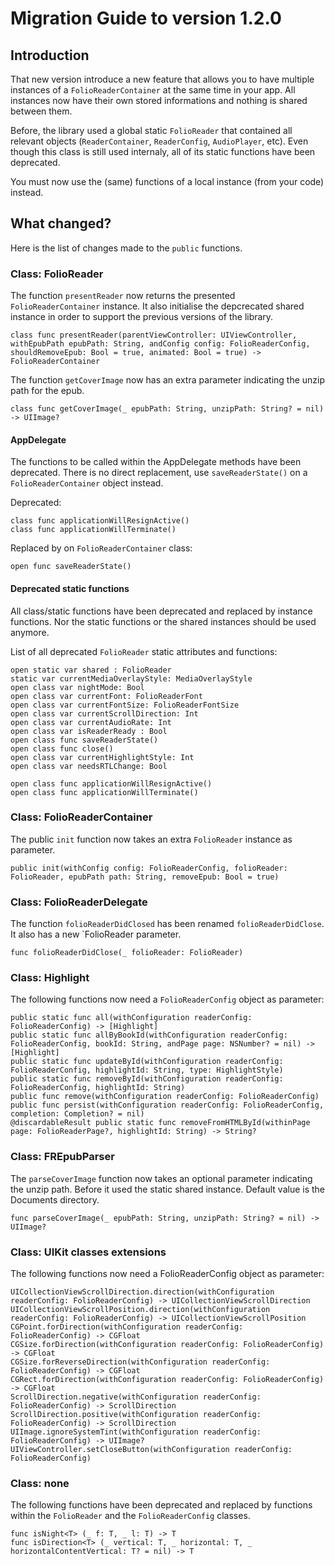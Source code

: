 # Migration Guide to version 1.2.0

## Introduction

That new version introduce a new feature that allows you to have multiple instances of a `FolioReaderContainer` at the same time in your app.
All instances now have their own stored informations and nothing is shared between them.

Before, the library used a global static `FolioReader` that contained all relevant objects (`ReaderContainer`, `ReaderConfig`, `AudioPlayer`, etc).
Even though this class is still used internaly, all of its static functions have been deprecated.

You must now use the (same) functions of a local instance (from your code) instead.

## What changed?

Here is the list of changes made to the `public` functions.

### Class: FolioReader

The function `presentReader` now returns the presented `FolioReaderContainer` instance.
It also initialise the depcrecated shared instance in order to support the previous versions of the library.

```
class func presentReader(parentViewController: UIViewController, withEpubPath epubPath: String, andConfig config: FolioReaderConfig, shouldRemoveEpub: Bool = true, animated: Bool = true) -> FolioReaderContainer
```

The function `getCoverImage` now has an extra parameter indicating the unzip path for the epub.

```
class func getCoverImage(_ epubPath: String, unzipPath: String? = nil) -> UIImage?
```

#### AppDelegate

The functions to be called within the AppDelegate methods have been deprecated.
There is no direct replacement, use `saveReaderState()` on a `FolioReaderContainer` object instead.

Deprecated:
```
class func applicationWillResignActive()
class func applicationWillTerminate()
```
Replaced by on `FolioReaderContainer` class:
```
open func saveReaderState()
```

#### Deprecated static functions

All class/static functions have been deprecated and replaced by instance functions. Nor the static functions or the shared instances should be used anymore.

List of all deprecated `FolioReader` static attributes and functions:

```
open static var shared : FolioReader
static var currentMediaOverlayStyle: MediaOverlayStyle
open class var nightMode: Bool
open class var currentFont: FolioReaderFont
open class var currentFontSize: FolioReaderFontSize
open class var currentScrollDirection: Int
open class var currentAudioRate: Int
open class var isReaderReady : Bool
open class func saveReaderState()
open class func close()
open class var currentHighlightStyle: Int
open class var needsRTLChange: Bool

open class func applicationWillResignActive()
open class func applicationWillTerminate()
```

### Class: FolioReaderContainer

The public `init` function now takes an extra `FolioReader` instance as parameter.

```
public init(withConfig config: FolioReaderConfig, folioReader: FolioReader, epubPath path: String, removeEpub: Bool = true)
```

### Class: FolioReaderDelegate

The function `folioReaderDidClosed` has been renamed `folioReaderDidClose`.
It also has a new `FolioReader parameter.

```
func folioReaderDidClose(_ folioReader: FolioReader)
```

### Class: Highlight

The following functions now need a `FolioReaderConfig` object as parameter:

```
public static func all(withConfiguration readerConfig: FolioReaderConfig) -> [Highlight]
public static func allByBookId(withConfiguration readerConfig: FolioReaderConfig, bookId: String, andPage page: NSNumber? = nil) -> [Highlight]
public static func updateById(withConfiguration readerConfig: FolioReaderConfig, highlightId: String, type: HighlightStyle)
public static func removeById(withConfiguration readerConfig: FolioReaderConfig, highlightId: String)
public func remove(withConfiguration readerConfig: FolioReaderConfig)
public func persist(withConfiguration readerConfig: FolioReaderConfig, completion: Completion? = nil)
@discardableResult public static func removeFromHTMLById(withinPage page: FolioReaderPage?, highlightId: String) -> String?
```

### Class: FREpubParser

The `parseCoverImage` function now takes an optional parameter indicating the unzip path.
Before it used the static shared instance. 
Default value is the Documents directory.

```
func parseCoverImage(_ epubPath: String, unzipPath: String? = nil) -> UIImage?
```

### Class: UIKit classes extensions

The following functions now need a FolioReaderConfig object as parameter:

```
UICollectionViewScrollDirection.direction(withConfiguration readerConfig: FolioReaderConfig) -> UICollectionViewScrollDirection
UICollectionViewScrollPosition.direction(withConfiguration readerConfig: FolioReaderConfig) -> UICollectionViewScrollPosition
CGPoint.forDirection(withConfiguration readerConfig: FolioReaderConfig) -> CGFloat
CGSize.forDirection(withConfiguration readerConfig: FolioReaderConfig) -> CGFloat
CGSize.forReverseDirection(withConfiguration readerConfig: FolioReaderConfig) -> CGFloat
CGRect.forDirection(withConfiguration readerConfig: FolioReaderConfig) -> CGFloat
ScrollDirection.negative(withConfiguration readerConfig: FolioReaderConfig) -> ScrollDirection
ScrollDirection.positive(withConfiguration readerConfig: FolioReaderConfig) -> ScrollDirection
UIImage.ignoreSystemTint(withConfiguration readerConfig: FolioReaderConfig) -> UIImage?
UIViewController.setCloseButton(withConfiguration readerConfig: FolioReaderConfig)
```

### Class: none

The following functions have been deprecated and replaced by functions within the `FolioReader` and the `FolioReaderConfig` classes.

```
func isNight<T> (_ f: T, _ l: T) -> T
func isDirection<T> (_ vertical: T, _ horizontal: T, _ horizontalContentVertical: T? = nil) -> T
```
